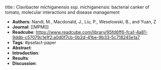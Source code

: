 title:: Clavibacter michiganensis ssp. michiganensis: bacterial canker of tomato, molecular interactions and disease management

- **Authors**: Nandi, M., Macdonald, J., Liu, P., Weselowski, B., and Yuan, Z
- **Journal**: [[MPMI]]
- **Readcube**: https://www.readcube.com/library/95fd6ff6-fca1-4a81-9ddb-c57079c1e1f2:a0d0f7cb-0b2d-41be-9b33-5c718245e1a7
- **Tags**: #pselact-paper
- **Abstract**:
- **Introduction**:
- **Results**:
- **Discussion**: